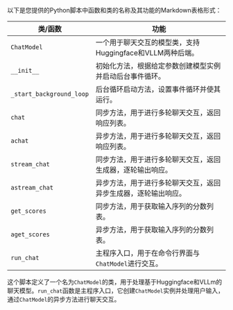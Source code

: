 以下是您提供的Python脚本中函数和类的名称及其功能的Markdown表格形式：

| 类/函数 | 功能 |
| --- | --- |
| `ChatModel` | 一个用于聊天交互的模型类，支持Huggingface和VLLM两种后端。 |
| `__init__` | 初始化方法，根据给定参数创建模型实例并启动后台事件循环。 |
| `_start_background_loop` | 后台循环启动方法，设置事件循环并使其运行。 |
| `chat` | 同步方法，用于进行多轮聊天交互，返回响应列表。 |
| `achat` | 异步方法，用于进行多轮聊天交互，返回响应列表。 |
| `stream_chat` | 同步方法，用于进行多轮聊天交互，返回生成器，逐轮输出响应。 |
| `astream_chat` | 异步方法，用于进行多轮聊天交互，返回异步生成器，逐轮输出响应。 |
| `get_scores` | 同步方法，用于获取输入序列的分数列表。 |
| `aget_scores` | 异步方法，用于获取输入序列的分数列表。 |
| `run_chat` | 主程序入口，用于在命令行界面与`ChatModel`进行交互。 |

这个脚本定义了一个名为`ChatModel`的类，用于处理基于Huggingface和VLLm的聊天模型。`run_chat`函数是主程序入口，它创建`ChatModel`实例并处理用户输入，通过`ChatModel`的异步方法进行聊天交互。
